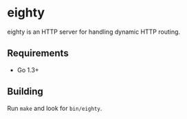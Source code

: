 # eighty

eighty is an HTTP server for handling dynamic HTTP routing.

## Requirements

* Go 1.3+

## Building

Run `make` and look for `bin/eighty`.
